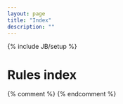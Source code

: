 ```yaml
---
layout: page
title: "Index"
description: ""
---
```

{% include JB/setup %}
# Rules index

{% comment %} <!--vim: set wrap ts=8 tw=0 fileencoding=utf-8 :--> {% endcomment %}
